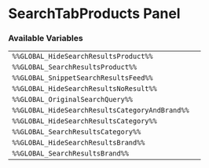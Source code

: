 # SearchTabProducts Panel

### Available Variables
|||
|---|---|
| `%%GLOBAL_HideSearchResultsProduct%%` |
| `%%GLOBAL_SearchResultsProduct%%` |
| `%%GLOBAL_SnippetSearchResultsFeed%%` |
| `%%GLOBAL_HideSearchResultsNoResult%%` |
| `%%GLOBAL_OriginalSearchQuery%%` |
| `%%GLOBAL_HideSearchResultsCategoryAndBrand%%` |
| `%%GLOBAL_HideSearchResultsCategory%%` |
| `%%GLOBAL_SearchResultsCategory%%` |
| `%%GLOBAL_HideSearchResultsBrand%%` |
| `%%GLOBAL_SearchResultsBrand%%` |
